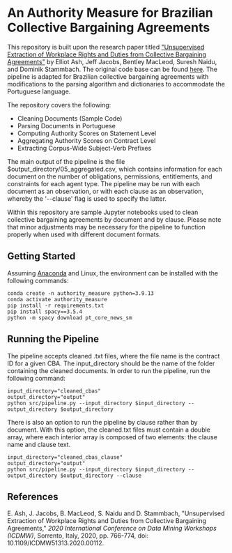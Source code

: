 # An Authority Measure for Brazilian Collective Bargaining Agreements

This repository is built upon the research paper titled ["Unsupervised Extraction of Workplace Rights and Duties from Collective Bargaining Agreements"](https://www.research-collection.ethz.ch/handle/20.500.11850/473199.1) by Elliot Ash, Jeff Jacobs, Bentley MacLeod, Suresh Naidu, and Dominik Stammbach. The original code base can be found [here](https://github.com/dominiksinsaarland/labor-contracts). The pipeline is adapted for Brazilian collective bargaining agreements with modifications to the parsing algorithm and dictionaries to accommodate the Portuguese language.  

The repository covers the following:
* Cleaning Documents (Sample Code)
* Parsing Documents in Portuguese
* Computing Authority Scores on Statement Level
* Aggregating Authority Scores on Contract Level
* Extracting Corpus-Wide Subject-Verb Prefixes

The main output of the pipeline is the file $output_directory/05_aggregated.csv, which contains information for each document on the number of obligations, permissions, entitlements, and constraints for each agent type. The pipeline may be run with each document as an observation, or with each clause as an observation, whereby the '--clause' flag is used to specify the latter. 

Within this repository are sample Jupyter notebooks used to clean collective bargaining agreements by document and by clause. Please note that minor adjustments may be necessary for the pipeline to function properly when used with different document formats.

## Getting Started

Assuming [Anaconda](https://docs.anaconda.com/anaconda/install/) and Linux, the environment can be installed with the following commands:
```shell
conda create -n authority_measure python=3.9.13
conda activate authority_measure
pip install -r requirements.txt
pip install spacy==3.5.4
python -m spacy download pt_core_news_sm
```

## Running the Pipeline

The pipeline accepts cleaned .txt files, where the file name is the contract ID for a given CBA. The input_directory should be the name of the folder containing the cleaned documents. In order to run the pipeline, run the following command:

```shell
input_directory="cleaned_cbas"
output_directory="output"
python src/pipeline.py --input_directory $input_directory --output_directory $output_directory
```

There is also an option to run the pipeline by clause rather than by document. With this option, the cleaned.txt files must contain a double array, where each interior array is composed of two elements: the clause name and clause text. 

```shell
input_directory="cleaned_cbas_clause"
output_directory="output"
python src/pipeline.py --input_directory $input_directory --output_directory $output_directory --clause
```

## References
E. Ash, J. Jacobs, B. MacLeod, S. Naidu and D. Stammbach, "Unsupervised Extraction of Workplace Rights and Duties from Collective Bargaining Agreements," *2020 International Conference on Data Mining Workshops (ICDMW)*, Sorrento, Italy, 2020, pp. 766-774, doi: 10.1109/ICDMW51313.2020.00112.
